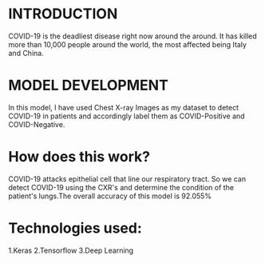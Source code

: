 # INTRODUCTION
COVID-19 is the deadliest disease right now around the around. It has killed more than 10,000 people around the world, the most affected being Italy and China.

# MODEL DEVELOPMENT
In this model, I have used Chest X-ray Images as my dataset to detect COVID-19 in patients and accordingly label them as COVID-Positive and COVID-Negative. 

# How does this work?
COVID-19 attacks epithelial cell that line our respiratory tract. So we can detect COVID-19 using the CXR's and determine the condition of the patient's lungs.The overall accuracy of this model is 92.055%

# Technologies used: 
  1.Keras
  2.Tensorflow
  3.Deep Learning

